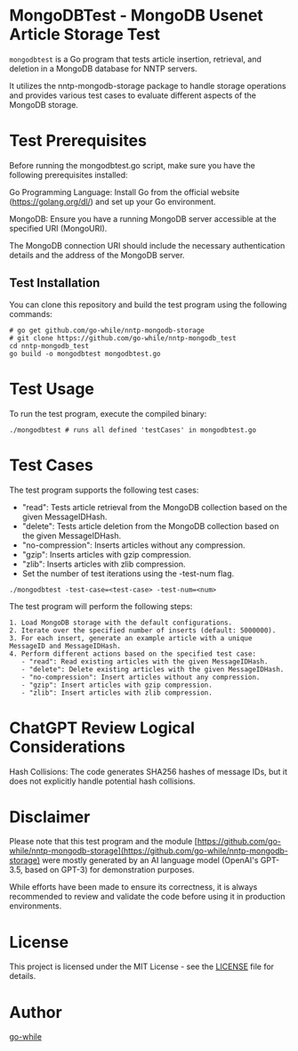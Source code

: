 # MongoDBTest - MongoDB Usenet Article Storage Test

`mongodbtest` is a Go program that tests article insertion, retrieval, and deletion in a MongoDB database for NNTP servers.

It utilizes the nntp-mongodb-storage package to handle storage operations and provides various test cases to evaluate different aspects of the MongoDB storage.


# Test Prerequisites
Before running the mongodbtest.go script, make sure you have the following prerequisites installed:

Go Programming Language: Install Go from the official website (https://golang.org/dl/) and set up your Go environment.

MongoDB: Ensure you have a running MongoDB server accessible at the specified URI (MongoURI).

The MongoDB connection URI should include the necessary authentication details and the address of the MongoDB server.


## Test Installation

You can clone this repository and build the test program using the following commands:

```shell
# go get github.com/go-while/nntp-mongodb-storage
# git clone https://github.com/go-while/nntp-mongodb_test
cd nntp-mongodb_test
go build -o mongodbtest mongodbtest.go

```

# Test Usage

To run the test program, execute the compiled binary:

```shell
./mongodbtest # runs all defined 'testCases' in mongodbtest.go
```

# Test Cases
The test program supports the following test cases:
 - "read": Tests article retrieval from the MongoDB collection based on the given MessageIDHash.
 - "delete": Tests article deletion from the MongoDB collection based on the given MessageIDHash.
 - "no-compression": Inserts articles without any compression.
 - "gzip": Inserts articles with gzip compression.
 - "zlib": Inserts articles with zlib compression.
 - Set the number of test iterations using the -test-num flag.
```shell
./mongodbtest -test-case=<test-case> -test-num=<num>
```

The test program will perform the following steps:
```
1. Load MongoDB storage with the default configurations.
2. Iterate over the specified number of inserts (default: 5000000).
3. For each insert, generate an example article with a unique MessageID and MessageIDHash.
4. Perform different actions based on the specified test case:
   - "read": Read existing articles with the given MessageIDHash.
   - "delete": Delete existing articles with the given MessageIDHash.
   - "no-compression": Insert articles without any compression.
   - "gzip": Insert articles with gzip compression.
   - "zlib": Insert articles with zlib compression.
```



# ChatGPT Review Logical Considerations

Hash Collisions: The code generates SHA256 hashes of message IDs, but it does not explicitly handle potential hash collisions.


# Disclaimer

Please note that this test program and the module [https://github.com/go-while/nntp-mongodb-storage](https://github.com/go-while/nntp-mongodb-storage) were mostly generated by an AI language model (OpenAI's GPT-3.5, based on GPT-3) for demonstration purposes.

While efforts have been made to ensure its correctness, it is always recommended to review and validate the code before using it in production environments.

# License

This project is licensed under the MIT License - see the [LICENSE](https://choosealicense.com/licenses/mit/) file for details.


# Author
[go-while](https://github.com/go-while)
